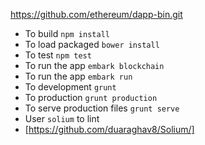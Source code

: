 https://github.com/ethereum/dapp-bin.git

* To build `npm install`
* To load packaged `bower install`
* To test `npm test`
* To run the app `embark blockchain`
* To run the app `embark run`
* To development `grunt`
* To production `grunt production`
* To serve production files `grunt serve`
* User `solium` to lint
* [https://github.com/duaraghav8/Solium/]

